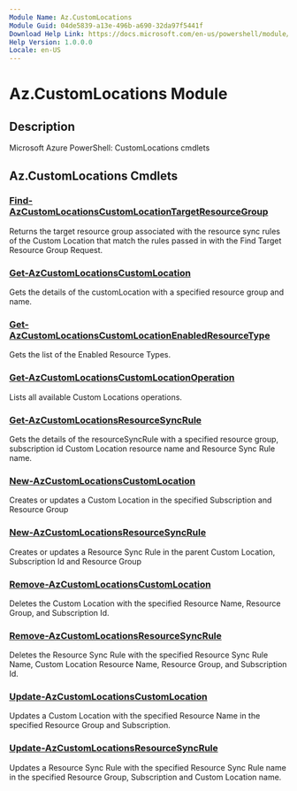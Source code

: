 ```yaml
---
Module Name: Az.CustomLocations
Module Guid: 04de5839-a13e-496b-a690-32da97f5441f
Download Help Link: https://docs.microsoft.com/en-us/powershell/module/az.customlocations
Help Version: 1.0.0.0
Locale: en-US
---
```


# Az.CustomLocations Module
## Description
Microsoft Azure PowerShell: CustomLocations cmdlets

## Az.CustomLocations Cmdlets
### [Find-AzCustomLocationsCustomLocationTargetResourceGroup](Find-AzCustomLocationsCustomLocationTargetResourceGroup.md)
Returns the target resource group associated with the resource sync rules of the Custom Location that match the rules passed in with the Find Target Resource Group Request.

### [Get-AzCustomLocationsCustomLocation](Get-AzCustomLocationsCustomLocation.md)
Gets the details of the customLocation with a specified resource group and name.

### [Get-AzCustomLocationsCustomLocationEnabledResourceType](Get-AzCustomLocationsCustomLocationEnabledResourceType.md)
Gets the list of the Enabled Resource Types.

### [Get-AzCustomLocationsCustomLocationOperation](Get-AzCustomLocationsCustomLocationOperation.md)
Lists all available Custom Locations operations.

### [Get-AzCustomLocationsResourceSyncRule](Get-AzCustomLocationsResourceSyncRule.md)
Gets the details of the resourceSyncRule with a specified resource group, subscription id Custom Location resource name and Resource Sync Rule name.

### [New-AzCustomLocationsCustomLocation](New-AzCustomLocationsCustomLocation.md)
Creates or updates a Custom Location in the specified Subscription and Resource Group

### [New-AzCustomLocationsResourceSyncRule](New-AzCustomLocationsResourceSyncRule.md)
Creates or updates a Resource Sync Rule in the parent Custom Location, Subscription Id and Resource Group

### [Remove-AzCustomLocationsCustomLocation](Remove-AzCustomLocationsCustomLocation.md)
Deletes the Custom Location with the specified Resource Name, Resource Group, and Subscription Id.

### [Remove-AzCustomLocationsResourceSyncRule](Remove-AzCustomLocationsResourceSyncRule.md)
Deletes the Resource Sync Rule with the specified Resource Sync Rule Name, Custom Location Resource Name, Resource Group, and Subscription Id.

### [Update-AzCustomLocationsCustomLocation](Update-AzCustomLocationsCustomLocation.md)
Updates a Custom Location with the specified Resource Name in the specified Resource Group and Subscription.

### [Update-AzCustomLocationsResourceSyncRule](Update-AzCustomLocationsResourceSyncRule.md)
Updates a Resource Sync Rule with the specified Resource Sync Rule name in the specified Resource Group, Subscription and Custom Location name.

